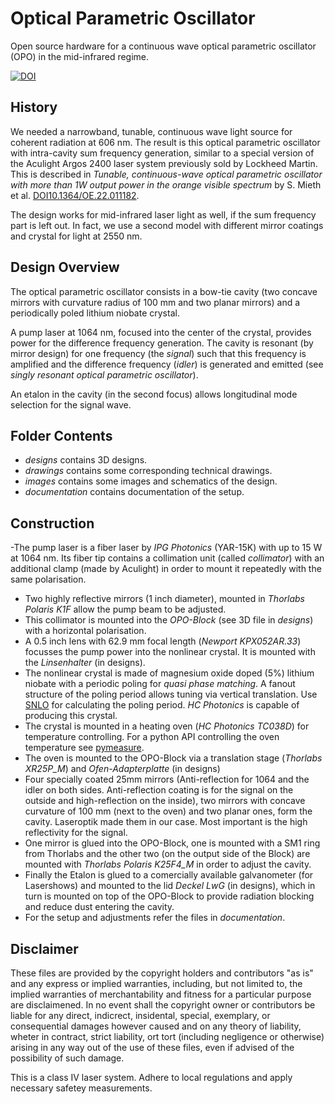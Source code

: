 # Optical Parametric Oscillator

Open source hardware for a continuous wave optical parametric oscillator (OPO) in the mid-infrared regime.

[![DOI](https://zenodo.org/badge/392327989.svg)](https://zenodo.org/badge/latestdoi/392327989)

## History

We needed a narrowband, tunable, continuous wave light source for coherent radiation at 606 nm. The result is this optical parametric oscillator with intra-cavity sum frequency generation, similar to a special version of the Aculight Argos 2400 laser system previously sold by Lockheed Martin. This is described in *Tunable, continuous-wave optical parametric oscillator with more than 1W output power in the orange visible spectrum* by S. Mieth et al. [DOI10.1364/OE.22.011182](https://www.osapublishing.org/oe/abstract.cfm?uri=oe-22-9-11182).

The design works for mid-infrared laser light as well, if the sum frequency part is left out. In fact, we use a second model with different mirror coatings and crystal for light at 2550 nm.


## Design Overview

The optical parametric oscillator consists in a bow-tie cavity (two concave mirrors with curvature radius of 100 mm and two planar mirrors) and a periodically poled lithium niobate crystal.

A pump laser at 1064 nm, focused into the center of the crystal, provides power for the difference frequency generation. The cavity is resonant (by mirror design) for one frequency (the *signal*) such that this frequency is amplified and the difference frequency (*idler*) is generated and emitted (see *singly resonant optical parametric oscillator*).

An etalon in the cavity (in the second focus) allows longitudinal mode selection for the signal wave.


## Folder Contents

- *designs* contains 3D designs.
- *drawings* contains some corresponding technical drawings.
- *images* contains some images and schematics of the design.
- *documentation* contains documentation of the setup.


## Construction

-The pump laser is a fiber laser by *IPG Photonics* (YAR-15K) with up to 15 W at 1064 nm. Its fiber tip contains a collimation unit (called *collimator*) with an additional clamp (made by Aculight) in order to mount it repeatedly with the same polarisation.
- Two highly reflective mirrors (1 inch diameter), mounted in *Thorlabs Polaris K1F* allow the pump beam to be adjusted.
- This collimator is mounted into the *OPO-Block* (see 3D file in *designs*) with a horizontal polarisation.
- A 0.5 inch lens with 62.9 mm focal length (*Newport KPX052AR.33*) focusses the pump power into the nonlinear crystal. It is mounted with the *Linsenhalter* (in designs).
- The nonlinear crystal is made of magnesium oxide doped (5%) lithium niobate with a periodic poling for *quasi phase matching*. A fanout structure of the poling period allows tuning via vertical translation. Use [SNLO](https://as-photonics.com/products/snlo/) for calculating the poling period. *HC Photonics* is capable of producing this crystal.
- The crystal is mounted in a heating oven (*HC Photonics TC038D*) for temperature controlling. For a python API controlling the oven temperature see [pymeasure](https://pymeasure.readthedocs.io).
- The oven is mounted to the OPO-Block via a translation stage (*Thorlabs XR25P_M*) and *Ofen-Adapterplatte* (in designs)
- Four specially coated 25mm mirrors (Anti-reflection for 1064 and the idler on both sides. Anti-reflection coating is for the signal on the outside and high-reflection on the inside), two mirrors with concave curvature of 100 mm (next to the oven) and two planar ones, form the cavity. Laseroptik made them in our case. Most important is the high reflectivity for the signal.
- One mirror is glued into the OPO-Block, one is mounted with a SM1 ring from Thorlabs and the other two (on the output side of the Block) are mounted with *Thorlabs Polaris K25F4_M* in order to adjust the cavity.
- Finally the Etalon is glued to a comercially available galvanometer (for Lasershows) and mounted to the lid *Deckel LwG* (in designs), which in turn is mounted on top of the OPO-Block to provide radiation blocking and reduce dust entering the cavity.
- For the setup and adjustments refer the files in *documentation*.


## Disclaimer

These files are provided by the copyright holders and contributors "as is" and any express or implied warranties, including, but not limited to, the implied warranties of merchantability and fitness for a particular purpose are disclaimened. In no event shall the copyright owner or contributors be liable for any direct, indicrect, insidental, special, exemplary, or consequential damages however caused and on any theory of liability, wheter in contract, strict liability, ort tort (including negligence or otherwise) arising in any way out of the use of these files, even if advised of the possibility of such damage.

This is a class IV laser system. Adhere to local regulations and apply necessary safetey measurements.
